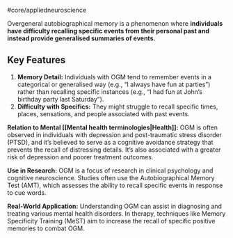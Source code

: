 #core/appliedneuroscience 

Overgeneral autobiographical memory is a phenomenon where **individuals have difficulty recalling specific events from their personal past and instead provide generalised summaries of events.**

## Key Features

1. **Memory Detail:** Individuals with OGM tend to remember events in a categorical or generalised way (e.g., “I always have fun at parties”) rather than recalling specific instances (e.g., “I had fun at John’s birthday party last Saturday”).
2. **Difficulty with Specifics:** They might struggle to recall specific times, places, sensations, and people associated with past events.

**Relation to Mental [[Mental health terminologies|Health]]:**
OGM is often observed in individuals with depression and post-traumatic stress disorder (PTSD), and it’s believed to serve as a cognitive avoidance strategy that prevents the recall of distressing details. It’s also associated with a greater risk of depression and poorer treatment outcomes.

**Use in Research:**
OGM is a focus of research in clinical psychology and cognitive neuroscience. Studies often use the Autobiographical Memory Test (AMT), which assesses the ability to recall specific events in response to cue words.

**Real-World Application:**
Understanding OGM can assist in diagnosing and treating various mental health disorders. In therapy, techniques like Memory Specificity Training (MeST) aim to increase the recall of specific positive memories to combat OGM.
